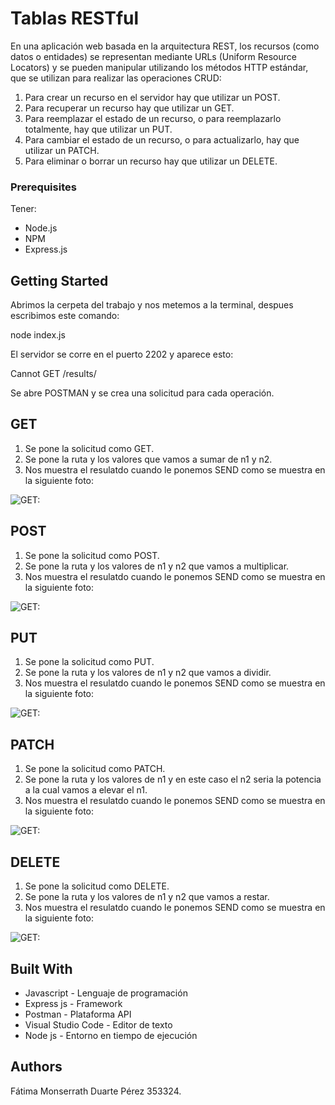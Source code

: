 # Tablas RESTful

En una aplicación web basada en la arquitectura REST, los recursos (como datos o entidades) se representan mediante URLs (Uniform Resource Locators) y se pueden manipular utilizando los métodos HTTP estándar, que se utilizan para realizar las operaciones CRUD:
  1. Para crear un recurso en el servidor hay que utilizar un POST.
  2. Para recuperar un recurso hay que utilizar un GET.
  3. Para reemplazar el estado de un recurso, o para reemplazarlo totalmente, hay que utilizar un PUT.
  4. Para cambiar el estado de un recurso, o para actualizarlo, hay que utilizar un PATCH.
  5. Para eliminar o borrar un recurso hay que utilizar un DELETE.


### Prerequisites
Tener:
* Node.js
* NPM
* Express.js

## Getting Started

Abrimos la cerpeta del trabajo y nos metemos a la terminal, despues escribimos este comando: 

node index.js

El servidor se corre en el puerto 2202 y aparece esto:

Cannot GET /results/

Se abre POSTMAN y se crea una solicitud para cada operación.

## GET

1. Se pone la solicitud como GET.
2. Se pone la ruta y los valores que vamos a sumar de n1 y n2.
3. Nos muestra el resulatdo cuando le ponemos SEND como se muestra en la siguiente foto:

![`GET:`](./assets/GET.png)
 
## POST

1. Se pone la solicitud como POST.
2. Se pone la ruta y los valores de n1 y n2 que vamos a multiplicar.
3. Nos muestra el resulatdo cuando le ponemos SEND como se muestra en la siguiente foto:

![`GET:`](./assets/POST.png)

## PUT
1. Se pone la solicitud como PUT.
2. Se pone la ruta y los valores de n1 y n2 que vamos a dividir.
3. Nos muestra el resulatdo cuando le ponemos SEND como se muestra en la siguiente foto:

![`GET:`](./assets/PUT.png)


## PATCH

1. Se pone la solicitud como PATCH.
2. Se pone la ruta y los valores de n1 y en este caso el n2 seria la potencia a la cual vamos a elevar el n1.
3. Nos muestra el resulatdo cuando le ponemos SEND como se muestra en la siguiente foto:

![`GET:`](./assets/PATCH.png)

## DELETE

1. Se pone la solicitud como DELETE.
2. Se pone la ruta y los valores de n1 y n2  que vamos a restar.
3. Nos muestra el resulatdo cuando le ponemos SEND como se muestra en la siguiente foto:

![`GET:`](./assets/DELETE.png)

## Built With

* Javascript - Lenguaje de programación
* Express js - Framework
* Postman - Plataforma API
* Visual Studio Code - Editor de texto
* Node js - Entorno en tiempo de ejecución


## Authors

Fátima Monserrath Duarte Pérez 353324.




